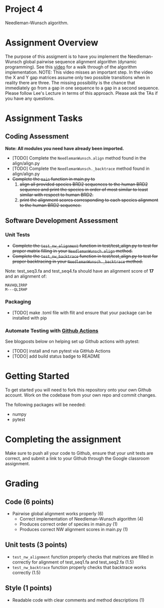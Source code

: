 # Project 4

Needleman-Wunsch algorithm.

# Assignment Overview

The purpose of this assigment is to have you implement the Needleman-Wunsch global pairwise sequence alignment algorithm (dynamic programming). See this [video](https://www.youtube.com/watch?v=NqYY0PJbD3s) for a walk through of the algorithm implementation. NOTE: This video misses an important step. In the video the X and Y gap matrices assume only two possible transitions when in reality there are three. The missing possibility is the chance that immediately go from a gap in one sequence to a gap in a second sequence. Please follow Lee's Lecture in terms of this approach. Please ask the TAs if you have any questions.

# Assignment Tasks

## Coding Assessment

**Note: All modules you need have already been imported.**

* [TODO] Complete the `NeedlemanWunsch.align` method found in the align/align.py 
* [TODO] Complete the `NeedlemanWunsch._backtrace` method found in align/align.py
* ~~Complete the `main` function in main.py to~~
    1. ~~align all provided species BRD2 sequences to the human BRD2 sequence and print the species in order of most similar to least similar with respect to human BRD2.~~
    2. ~~print the alignment scores corresponding to each species alignment to the human BRD2 sequence.~~

## Software Development Assessment

### Unit Tests

* ~~Complete the `test_nw_alignment` function in test/test_align.py to test for proper matrix filling in your `NeedlemanWunsch.align` method.~~
* ~~Complete the `test_nw_backtrace` function in test/test_align.py to test for proper backtracing in your `NeedlemanWunsch._backtrace` method.~~

Note: test_seq3.fa and test_seq4.fa should have an alignment score of **17** and an alignment of:

```
MAVHQLIRRP	
M---QLIRHP
```

### Packaging
* [TODO] make .toml file with flit and ensure that your package can be installed with pip

### Automate Testing with [Github Actions](https://docs.github.com/en/actions)
See blogposts below on helping set up Github actions with pytest:
* [TODO] install and run pytest via GitHub Actions
* [TODO] add build status badge to README

# Getting Started
To get started you will need to fork this repository onto your own Github account. Work on the codebase from your own repo and commit changes. 

The following packages will be needed:
* numpy
* pytest

# Completing the assignment
Make sure to push all your code to Github, ensure that your unit tests are correct, and submit a link to your Github through the Google classroom assignment.

# Grading
## Code (6 points)
* Pairwise global alignment works properly (6)
    * Correct implementation of Needleman-Wunsch algorithm (4)
    * Produces correct order of species in main.py (1) 
    * Produces correct NW alignment scores in main.py (1)

## Unit tests (3 points)
* `test_nw_alignment` function properly checks that matrices are filled in correctly for alignment of test_seq1.fa and test_seq2.fa (1.5)
* `test_nw_backtrace` function properly checks that backtrace works correctly (1.5)

## Style (1 points)
* Readable code with clear comments and method descriptions (1)

